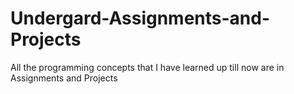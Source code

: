 # Undergard-Assignments-and-Projects
All the programming concepts that I have learned up till now are in Assignments and Projects
